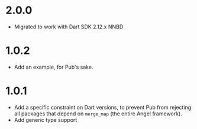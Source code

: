 # 2.0.0
* Migrated to work with Dart SDK 2.12.x NNBD

# 1.0.2
* Add an example, for Pub's sake.

# 1.0.1
* Add a specific constraint on Dart versions, to prevent Pub from rejecting all packages that depend on
`merge_map` (the entire Angel framework).
* Add generic type support

